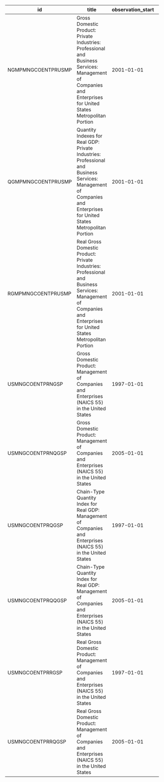 | id                 | title                                                                                                                                                                 | observation_start   | observation_end   |
|--------------------|-----------------------------------------------------------------------------------------------------------------------------------------------------------------------|---------------------|-------------------|
| NGMPMNGCOENTPRUSMP | Gross Domestic Product: Private Industries: Professional and Business Services: Management of Companies and Enterprises for United States Metropolitan Portion        | 2001-01-01          | 2020-01-01        |
| QGMPMNGCOENTPRUSMP | Quantity Indexes for Real GDP: Private Industries: Professional and Business Services: Management of Companies and Enterprises for United States Metropolitan Portion | 2001-01-01          | 2020-01-01        |
| RGMPMNGCOENTPRUSMP | Real Gross Domestic Product: Private Industries: Professional and Business Services: Management of Companies and Enterprises for United States Metropolitan Portion   | 2001-01-01          | 2020-01-01        |
| USMNGCOENTPRNGSP   | Gross Domestic Product: Management of Companies and Enterprises (NAICS 55) in the United States                                                                       | 1997-01-01          | 2021-01-01        |
| USMNGCOENTPRNQGSP  | Gross Domestic Product: Management of Companies and Enterprises (NAICS 55) in the United States                                                                       | 2005-01-01          | 2021-10-01        |
| USMNGCOENTPRQGSP   | Chain-Type Quantity Index for Real GDP: Management of Companies and Enterprises (NAICS 55) in the United States                                                       | 1997-01-01          | 2021-01-01        |
| USMNGCOENTPRQQGSP  | Chain-Type Quantity Index for Real GDP: Management of Companies and Enterprises (NAICS 55) in the United States                                                       | 2005-01-01          | 2021-10-01        |
| USMNGCOENTPRRGSP   | Real Gross Domestic Product: Management of Companies and Enterprises (NAICS 55) in the United States                                                                  | 1997-01-01          | 2021-01-01        |
| USMNGCOENTPRRQGSP  | Real Gross Domestic Product: Management of Companies and Enterprises (NAICS 55) in the United States                                                                  | 2005-01-01          | 2021-10-01        |